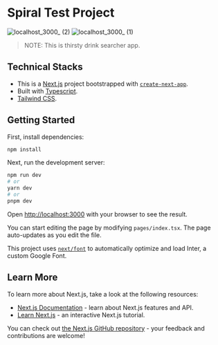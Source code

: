 # Spiral Test Project
![localhost_3000_ (2)](https://github.com/jusdy/spiral-test/assets/89120956/2b9ca623-6b67-4dd7-bece-4d31c470886e)
![localhost_3000_ (1)](https://github.com/jusdy/spiral-test/assets/89120956/30b36343-b64f-42f1-b8ba-84ab3d42d472)

> NOTE: This is thirsty drink searcher app.

## Technical Stacks

- This is a [Next.js](https://nextjs.org/) project bootstrapped with [`create-next-app`](https://github.com/vercel/next.js/tree/canary/packages/create-next-app).
- Built with [Typescript](https://www.typescriptlang.org/).
- [Tailwind CSS](https://tailwindcss.com/).

## Getting Started

First, install dependencies:

```bash
npm install
```

Next, run the development server:

```bash
npm run dev
# or
yarn dev
# or
pnpm dev
```

Open [http://localhost:3000](http://localhost:3000) with your browser to see the result.

You can start editing the page by modifying `pages/index.tsx`. The page auto-updates as you edit the file.

This project uses [`next/font`](https://nextjs.org/docs/basic-features/font-optimization) to automatically optimize and load Inter, a custom Google Font.

## Learn More

To learn more about Next.js, take a look at the following resources:

- [Next.js Documentation](https://nextjs.org/docs) - learn about Next.js features and API.
- [Learn Next.js](https://nextjs.org/learn) - an interactive Next.js tutorial.

You can check out [the Next.js GitHub repository](https://github.com/vercel/next.js/) - your feedback and contributions are welcome!
